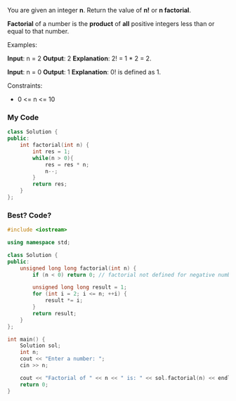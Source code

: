 You are given an integer **n**. Return the value of **n!** or **n factorial**.

**Factorial** of a number is the **product** of **all** positive integers less than or equal to that number.

Examples:

**Input**: n = 2
**Output**: 2
**Explanation**: 2! = 1 * 2 = 2.

**Input**: n = 0
**Output**: 1
**Explanation**: 0! is defined as 1.

Constraints:
- 0 <= n <= 10

### My Code
```cpp
class Solution {
public:
    int factorial(int n) {
        int res = 1;
        while(n > 0){
            res = res * n;
            n--;
        }
        return res;
    }
};
```

### Best? Code?
```cpp
#include <iostream>

using namespace std;

class Solution {
public:
    unsigned long long factorial(int n) {
        if (n < 0) return 0; // factorial not defined for negative numbers

        unsigned long long result = 1;
        for (int i = 2; i <= n; ++i) {
            result *= i;
        }
        return result;
    }
};

int main() {
    Solution sol;
    int n;
    cout << "Enter a number: ";
    cin >> n;

    cout << "Factorial of " << n << " is: " << sol.factorial(n) << endl;
    return 0;
}

```